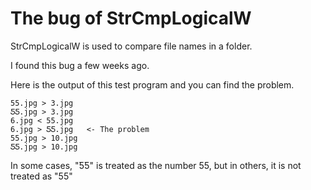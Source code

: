 # The bug of StrCmpLogicalW


StrCmpLogicalW is used to compare file names in a folder.


I found this bug a few weeks ago.


Here is the output of this test program and you can find the problem.


```
55.jpg > 3.jpg
ƼƼ.jpg > 3.jpg
6.jpg < 55.jpg
6.jpg > ƼƼ.jpg   <- The problem
55.jpg > 10.jpg
ƼƼ.jpg > 10.jpg
```


In some cases, "ƼƼ" is treated as the number 55, but in others, it is not treated as "55"

